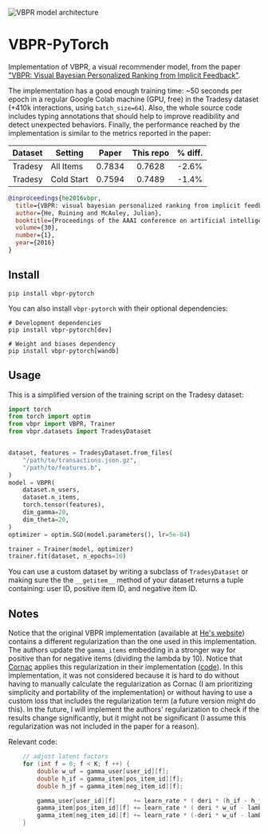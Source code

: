 ![VBPR model architecture](https://raw.githubusercontent.com/aaossa/VBPR-PyTorch/main/vbpr.png?raw=True)

# VBPR-PyTorch

Implementation of VBPR, a visual recommender model, from the paper ["VBPR: Visual Bayesian Personalized Ranking from Implicit Feedback"](https://arxiv.org/abs/1510.01784).

The implementation has a good enough training time: ~50 seconds per epoch in a regular Google Colab machine (GPU, free) in the Tradesy dataset (+410k interactions, using `batch_size=64`). Also, the whole source code includes typing annotations that should help to improve readibility and detect unexpected behaviors. Finally, the performance reached by the implementation is similar to the metrics reported in the paper:

| **Dataset** | **Setting** | **Paper** | **This repo** | **% diff.** |
|-------------|-------------|:---------:|:-------------:|:-----------:|
| Tradesy     | All Items   |   0.7834  |     0.7628    |    -2.6%    |
| Tradesy     | Cold Start  |   0.7594  |     0.7489    |    -1.4%    |


```bibtex
@inproceedings{he2016vbpr,
  title={VBPR: visual bayesian personalized ranking from implicit feedback},
  author={He, Ruining and McAuley, Julian},
  booktitle={Proceedings of the AAAI conference on artificial intelligence},
  volume={30},
  number={1},
  year={2016}
}
```


## Install

```
pip install vbpr-pytorch
```

You can also install `vbpr-pytorch` with their optional dependencies:

```
# Development dependencies
pip install vbpr-pytorch[dev]
```

```
# Weight and biases dependency
pip install vbpr-pytorch[wandb]
```


## Usage

This is a simplified version of the training script on the Tradesy dataset:

```python
import torch
from torch import optim
from vbpr import VBPR, Trainer
from vbpr.datasets import TradesyDataset


dataset, features = TradesyDataset.from_files(
    "/path/to/transactions.json.gz",
    "/path/to/features.b",
)
model = VBPR(
    dataset.n_users,
    dataset.n_items,
    torch.tensor(features),
    dim_gamma=20,
    dim_theta=20,
)
optimizer = optim.SGD(model.parameters(), lr=5e-04)

trainer = Trainer(model, optimizer)
trainer.fit(dataset, n_epochs=10)

```

You can use a custom dataset by writing a subclass of `TradesyDataset` or making sure the the `__getitem__` method of your dataset returns a tuple containing: user ID, positive item ID, and negative item ID.


## Notes

Notice that the original VBPR implementation (available at [He's website](https://sites.google.com/view/ruining-he/)) contains a different regularization than the one used in this implementation. The authors update the `gamma_items` embedding in a stronger way for positive than for negative items (dividing the lambda by 10). Notice that [Cornac](https://github.com/PreferredAI/cornac) applies this regularization in their implementation ([code](https://github.com/PreferredAI/cornac/blob/93058c04a15348de60b5190bda90a82dafa9d8b6/cornac/models/vbpr/recom_vbpr.py#L249)). In this implementation, it was not considered because it is hard to do without having to manually calculate the regularization as Cornac (I am prioritizing simplicity and portability of the implementation) or without having to use a custom loss that includes the regularization term (a future version might do this). In the future, I will implement the authors' regularization to check if the results change significantly, but it might not be significant (I assume this regularization was not included in the paper for a reason).

Relevant code:

```cpp
    // adjust latent factors
    for (int f = 0; f < K; f ++) {
        double w_uf = gamma_user[user_id][f];
        double h_if = gamma_item[pos_item_id][f];
        double h_jf = gamma_item[neg_item_id][f];

        gamma_user[user_id][f]     += learn_rate * ( deri * (h_if - h_jf) - lambda * w_uf);
        gamma_item[pos_item_id][f] += learn_rate * ( deri * w_uf - lambda * h_if);
        gamma_item[neg_item_id][f] += learn_rate * (-deri * w_uf - lambda / 10.0 * h_jf);
    }
```

